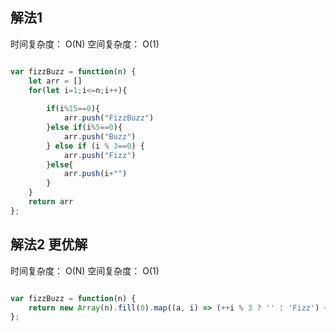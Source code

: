 
## 解法1

时间复杂度： O(N)
空间复杂度： O(1)

```javascript

var fizzBuzz = function(n) {
    let arr = []
    for(let i=1;i<=n;i++){
       
        if(i%15==0){
            arr.push("FizzBuzz")
        }else if(i%5==0){
            arr.push("Buzz")
        } else if (i % 3==0) {
            arr.push("Fizz")
        }else{
            arr.push(i+"")
        }
    }
    return arr
};

```



## 解法2  更优解

时间复杂度： O(N)
空间复杂度： O(1)

```javascript

var fizzBuzz = function(n) {
    return new Array(n).fill(0).map((a, i) => (++i % 3 ? '' : 'Fizz') + (i % 5 ? '' : 'Buzz') || '' + i);
};

```